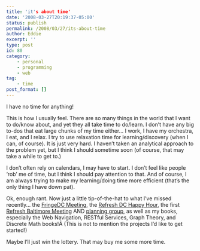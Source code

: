 ```yaml
---
title: 'it's about time'
date: '2008-03-27T20:19:37-05:00'
status: publish
permalink: /2008/03/27/its-about-time
author: Eddie
excerpt: ''
type: post
id: 80
category:
    - personal
    - programming
    - web
tag:
    - time
post_format: []
---
```

I have no time for anything!

This is how I usually feel. There are so many things in the world that I want to do/know about, and yet they all take time to do/learn. I don’t have any big to-dos that eat large chunks of my time either... I work, I have my orchestra, I eat, and I relax. I try to use relaxation time for learning/discovery (when I can, of course). It is just very hard. I haven’t taken an analytical approach to the problem yet, but I think I should sometime soon (of course, that may take a while to get to.)

I don’t often rely on calendars, I may have to start. I don’t feel like people ‘rob’ me of time, but I think I should pay attention to that. And of course, I am always trying to make my learning/doing time more efficient (that’s the only thing I have down pat).

Ok, enough rant. Now just a little tip-of-the-hat to what I’ve missed recently... the [FringeDC Meeting](http://upcoming.yahoo.com/event/452984/), the [Refresh DC Happy Hour](http://upcoming.yahoo.com/event/460659/), the first [Refresh Baltimore Meeting](http://www.refreshbmore.org/) AND [planning group](http://groups.google.com/group/refresh-baltimore-planning), as well as my books, especially the Web Navigation, RESTful Services, Graph Theory, and Discrete Math books!Â (This is not to mention the projects I’d like to get started!)

Maybe I’ll just win the lottery. That may buy me some more time.